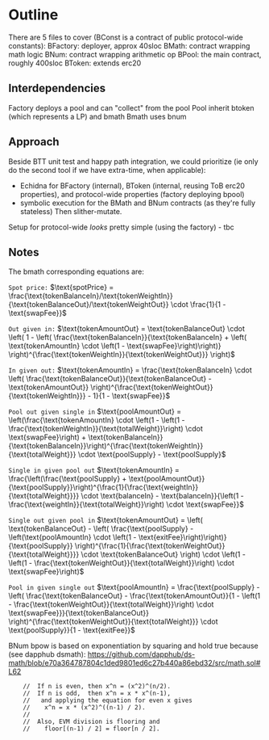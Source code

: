 # Outline

There are 5 files to cover (BConst is a contract of public protocol-wide constants):
BFactory: deployer, approx 40sloc
BMath: contract wrapping math logic
BNum: contract wrapping arithmetic op
BPool: the main contract, roughly 400sloc
BToken: extends erc20

## Interdependencies
Factory deploys a pool and can "collect" from the pool
Pool inherit btoken (which represents a LP) and bmath
Bmath uses bnum

## Approach

Beside BTT unit test and happy path integration, we could prioritize (ie only do the second tool if we have extra-time, when applicable):
- Echidna for BFactory (internal), BToken (internal, reusing ToB erc20 properties), and protocol-wide properties (factory deploying bpool)
- symbolic execution for the BMath and BNum contracts (as they're fully stateless)
Then slither-mutate.

Setup for protocol-wide *looks* pretty simple (using the factory) - tbc

## Notes
The bmath corresponding equations are:


`Spot price:`
$\text{spotPrice} = \frac{\text{tokenBalanceIn}/\text{tokenWeightIn}}{\text{tokenBalanceOut}/\text{tokenWeightOut}} \cdot \frac{1}{1 - \text{swapFee}}$


`Out given in:`
$\text{tokenAmountOut} = \text{tokenBalanceOut} \cdot \left( 1 - \left( \frac{\text{tokenBalanceIn}}{\text{tokenBalanceIn} + \left( \text{tokenAmountIn} \cdot \left(1 - \text{swapFee}\right)\right)} \right)^{\frac{\text{tokenWeightIn}}{\text{tokenWeightOut}}} \right)$


`In given out:`
$\text{tokenAmountIn} = \frac{\text{tokenBalanceIn} \cdot \left( \frac{\text{tokenBalanceOut}}{\text{tokenBalanceOut} - \text{tokenAmountOut}} \right)^{\frac{\text{tokenWeightOut}}{\text{tokenWeightIn}}} - 1}{1 - \text{swapFee}}$


`Pool out given single in`
$\text{poolAmountOut} = \left(\frac{\text{tokenAmountIn} \cdot \left(1 - \left(1 - \frac{\text{tokenWeightIn}}{\text{totalWeight}}\right) \cdot \text{swapFee}\right) + \text{tokenBalanceIn}}{\text{tokenBalanceIn}}\right)^{\frac{\text{tokenWeightIn}}{\text{totalWeight}}} \cdot \text{poolSupply} - \text{poolSupply}$


`Single in given pool out`
$\text{tokenAmountIn} = \frac{\left(\frac{\text{poolSupply} + \text{poolAmountOut}}{\text{poolSupply}}\right)^{\frac{1}{\frac{\text{weightIn}}{\text{totalWeight}}}} \cdot \text{balanceIn} - \text{balanceIn}}{\left(1 - \frac{\text{weightIn}}{\text{totalWeight}}\right) \cdot \text{swapFee}}$


`Single out given pool in`
$\text{tokenAmountOut} = \left( \text{tokenBalanceOut} - \left( \frac{\text{poolSupply} - \left(\text{poolAmountIn} \cdot \left(1 - \text{exitFee}\right)\right)}{\text{poolSupply}} \right)^{\frac{1}{\frac{\text{tokenWeightOut}}{\text{totalWeight}}}} \cdot \text{tokenBalanceOut} \right) \cdot \left(1 - \left(1 - \frac{\text{tokenWeightOut}}{\text{totalWeight}}\right) \cdot \text{swapFee}\right)$


`Pool in given single out`
$\text{poolAmountIn} = \frac{\text{poolSupply} - \left( \frac{\text{tokenBalanceOut} - \frac{\text{tokenAmountOut}}{1 - \left(1 - \frac{\text{tokenWeightOut}}{\text{totalWeight}}\right) \cdot \text{swapFee}}}{\text{tokenBalanceOut}} \right)^{\frac{\text{tokenWeightOut}}{\text{totalWeight}}} \cdot \text{poolSupply}}{1 - \text{exitFee}}$


BNum bpow is based on exponentiation by squaring and hold true because (see dapphub dsmath): https://github.com/dapphub/ds-math/blob/e70a364787804c1ded9801ed6c27b440a86ebd32/src/math.sol#L62
```
    //  If n is even, then x^n = (x^2)^(n/2).
    //  If n is odd,  then x^n = x * x^(n-1),
    //   and applying the equation for even x gives
    //    x^n = x * (x^2)^((n-1) / 2).
    //
    //  Also, EVM division is flooring and
    //    floor[(n-1) / 2] = floor[n / 2].
```